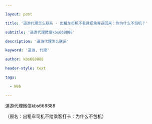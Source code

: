 ---
layout: post
title: '道游代理怎么联系 - 出租车司机不看就把乘客送回来：你为什么不包机？'
subtitle: '道游代理微信kbs668888'
description: '道游代理怎么联系'
keyword: '道游, 代理'
author: kbs668888
header-style: text
tags:
  - Web
---
道游代理微信kbs668888

（原名：出租车司机不给乘客打卡：为什么不包机）


